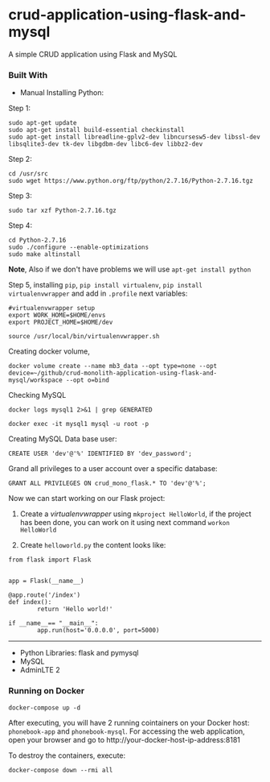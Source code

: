 # crud-application-using-flask-and-mysql
A simple CRUD application using Flask and MySQL

### Built With

* Manual Installing Python:

Step 1:
```
sudo apt-get update
sudo apt-get install build-essential checkinstall
sudo apt-get install libreadline-gplv2-dev libncursesw5-dev libssl-dev libsqlite3-dev tk-dev libgdbm-dev libc6-dev libbz2-dev
```

Step 2:
```
cd /usr/src
sudo wget https://www.python.org/ftp/python/2.7.16/Python-2.7.16.tgz
```

Step 3:
```
sudo tar xzf Python-2.7.16.tgz
```

Step 4:
```
cd Python-2.7.16
sudo ./configure --enable-optimizations
sudo make altinstall

```

**Note**, Also if we don't have problems we will use `apt-get install python`

Step 5, installing `pip`, `pip install virtualenv`, `pip install virtualenvwrapper` and add in `.profile` next variables:
```
#virtualenvwrapper setup
export WORK_HOME=$HOME/envs
export PROJECT_HOME=$HOME/dev

source /usr/local/bin/virtualenvwrapper.sh

```

Creating docker volume,
```
docker volume create --name mb3_data --opt type=none --opt device=~/github/crud-monolith-application-using-flask-and-mysql/workspace --opt o=bind
```

Checking MySQL

```
docker logs mysql1 2>&1 | grep GENERATED
```

```
docker exec -it mysql1 mysql -u root -p

```

Creating MySQL Data base user:
```
CREATE USER 'dev'@'%' IDENTIFIED BY 'dev_password';
```

Grand all privileges to a user account over a specific database:

```
GRANT ALL PRIVILEGES ON crud_mono_flask.* TO 'dev'@'%';
```

Now we can start working on our Flask project:

1. Create a *virtualenvwrapper* using `mkproject HelloWorld`, if the project has been done, you can work on it using next command `workon HelloWorld`

2. Create `helloworld.py` the content looks like:

```
from flask import Flask


app = Flask(__name__)

@app.route('/index')
def index():
        return 'Hello world!'

if __name__== "__main__":
        app.run(host='0.0.0.0', port=5000) 
``` 

----------------------------------------------------------------------------------------------------------------


* Python Libraries: flask and pymysql
* MySQL
* AdminLTE 2

### Running on Docker

```
docker-compose up -d
```

After executing, you will have 2 running cointainers on your Docker host: `phonebook-app` and `phonebook-mysql`. For accessing the web application, open your browser and go to http://your-docker-host-ip-address:8181

To destroy the containers, execute:

```
docker-compose down --rmi all
```
